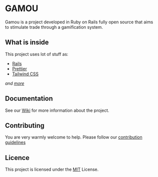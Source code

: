 # GAMOU

Gamou is a project developed in Ruby on Rails fully open source that aims to stimulate trade through a gamification system.

## What is inside

This project uses lot of stuff as:

- [Rails](https://rubyonrails.org/)
- [Prettier](https://prettier.io/)
- [Tailwind CSS](https://tailwindcss.com/)

_and [more](https://github.com/vczb/gamou/wiki/What-is-inside%3F)_

## Documentation

See our [Wiki](https://github.com/vczb/gamou/wiki) for more information about the project.

## Contributing

You are very warmly welcome to help. Please follow our [contribution guidelines](./CONTRIBUTING.md)

## Licence

This project is licensed under the [MIT](./LICENSE) License.
